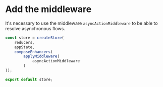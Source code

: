 # Add the middleware

It's necessary to use the middleware `asyncActionMiddleware` to be able to resolve asynchronous flows.  


```typescript
const store = createStore(
    reducers, 
    appState,
    composeEnhancers(
        applyMiddleware(
            asyncActionMiddleware
        )
));

export default store;
```

